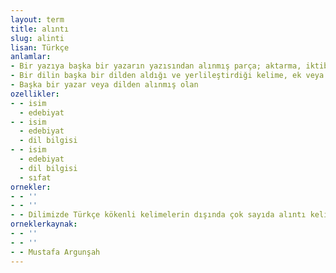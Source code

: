 ```yaml
---
layout: term
title: alıntı
slug: alinti
lisan: Türkçe
anlamlar:
- Bir yazıya başka bir yazarın yazısından alınmış parça; aktarma, iktibas
- Bir dilin başka bir dilden aldığı ve yerlileştirdiği kelime, ek veya ses
- Başka bir yazar veya dilden alınmış olan
ozellikler:
- - isim
  - edebiyat
- - isim
  - edebiyat
  - dil bilgisi
- - isim
  - edebiyat
  - dil bilgisi
  - sıfat
ornekler:
- - ''
- - ''
- - Dilimizde Türkçe kökenli kelimelerin dışında çok sayıda alıntı kelime vardır.
orneklerkaynak:
- - ''
- - ''
- - Mustafa Argunşah
---
```

